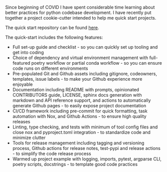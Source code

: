 Since beginning of COVID I have spent considerable time learning about better practices for python codebase development.
I have recently put together a project cookie-cutter intended to help me quick start projects.

The quick start repository can be found [here](https://github.com/ndjenkins85/ndj_cookie).

The quick-start includes the following features:

* Full set-up guide and checklist - so you can quickly set up tooling and get into coding
* Choice of dependency and virtual environment management with full-featured poetry workflow or partial conda workflow - so you can ensure code runs on different environments
* Pre-populated Git and Github assets including gitignore, codeowners, templates, issue labels - to make your Github experience more enjoyable
* Documentation including README with prompts, opinionated CONTRIBUTORS guide, LICENSE, sphinx docs generation with markdown and API reference support, and actions to automatically generate Github pages - to easily expose project documentation
* CI/CD framework including pre-commit for quick formatting, task automation with Nox, and Github Actions - to ensure high quality releases
* Linting, type checking, and tests with minimum of tool config files and close nox and pyproject.toml integration - to standardize code and minimize clutter
* Tools for release management including tagging and versioning process, Github actions for release notes, test-pypi and release actions - to simplify the code release process
* Warmed up project example with logging, imports, pytest, argparse CLI, poetry scripts, docstrings - to template good code practices
